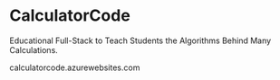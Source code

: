 # CalculatorCode
Educational Full-Stack to Teach Students the Algorithms Behind Many Calculations.

<a src="calculatorcode.azurewebsites.com"> calculatorcode.azurewebsites.com </a>
